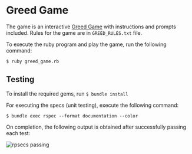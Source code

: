 # Greed Game

The game is an interactive [Greed Game](https://en.wikipedia.org/wiki/Farkle)
with instructions and prompts included. Rules for the game are in
`GREED_RULES.txt` file.  

To execute the ruby program and play the game, run the following command:  

`$ ruby greed_game.rb`


## Testing

To install the required gems, run `$ bundle install`  

For executing the specs (unit testing), execute the following command:  

`$ bundle exec rspec --format documentation --color`

On completion, the following output is obtained after successfully passing each
test:  

![rpsecs passing](https://www.dropbox.com/s/ut3s9s9a7626rud/Screen%20Shot%202016-05-12%20at%204.34.03%20pm.png?dl=1)
